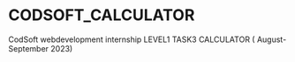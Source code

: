 # CODSOFT_CALCULATOR
CodSoft webdevelopment internship LEVEL1 TASK3 CALCULATOR ( August-September 2023)
